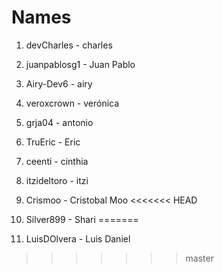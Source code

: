 # Names
1. devCharles - charles
2. juanpablosg1 - Juan Pablo
3. Airy-Dev6  - airy
4. veroxcrown - verónica

5. grja04 - antonio
6. TruEric - Eric
7. ceenti - cinthia
8. itzideltoro - itzi 
9. Crismoo - Cristobal Moo
<<<<<<< HEAD
10. Silver899 - Shari
=======
10. LuisDOlvera - Luis Daniel
>>>>>>> master
